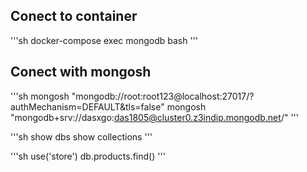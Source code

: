 ## Conect to container

'''sh
docker-compose exec mongodb bash
'''

## Conect with mongosh

'''sh
mongosh "mongodb://root:root123@localhost:27017/?authMechanism=DEFAULT&tls=false"
mongosh "mongodb+srv://dasxgo:das1805@cluster0.z3indip.mongodb.net/"
'''

'''sh
show dbs
show collections
'''

'''sh
use('store')
db.products.find()
'''